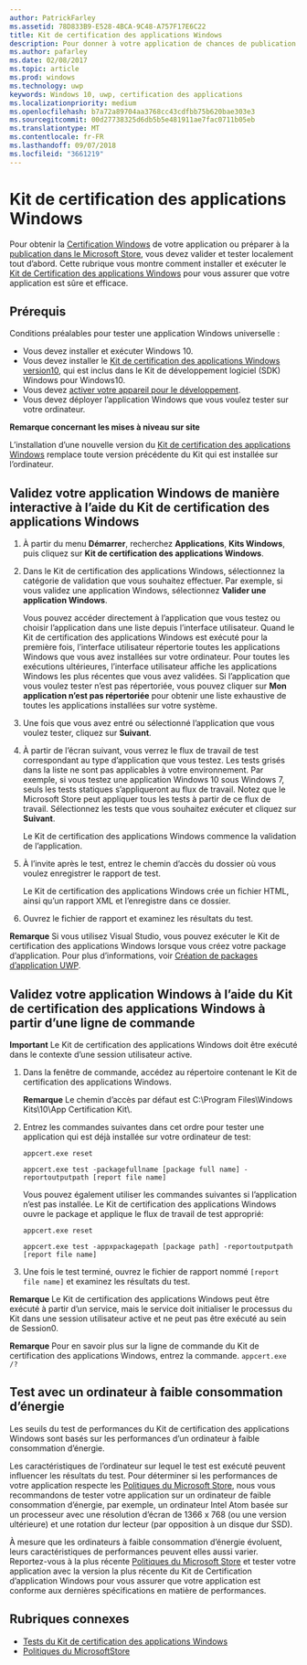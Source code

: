 ```yaml
---
author: PatrickFarley
ms.assetid: 78D833B9-E528-4BCA-9C48-A757F17E6C22
title: Kit de certification des applications Windows
description: Pour donner à votre application de chances de publication sur le Microsoft Store ou de certification Windows, validez-la et testez-la avant de l’envoyer pour certification. Cette rubrique explique comment installer et exécuter le Kit de certification des applications Windows.
ms.author: pafarley
ms.date: 02/08/2017
ms.topic: article
ms.prod: windows
ms.technology: uwp
keywords: Windows 10, uwp, certification des applications
ms.localizationpriority: medium
ms.openlocfilehash: b7a72a89704aa3768cc43cdfbb75b620bae303e3
ms.sourcegitcommit: 00d27738325d6db5b5e481911ae7fac0711b05eb
ms.translationtype: MT
ms.contentlocale: fr-FR
ms.lasthandoff: 09/07/2018
ms.locfileid: "3661219"
---
```

# <a name="windows-app-certification-kit"></a>Kit de certification des applications Windows



Pour obtenir la [Certification Windows](https://msdn.microsoft.com/windows/desktop/jj134964.aspx) de votre application ou préparer à la [publication dans le Microsoft Store](https://msdn.microsoft.com/library/windows/apps/Hh694062), vous devez valider et tester localement tout d’abord. Cette rubrique vous montre comment installer et exécuter le [Kit de Certification des applications Windows](http://go.microsoft.com/fwlink/p/?LinkID=309666) pour vous assurer que votre application est sûre et efficace.

## <a name="prerequisites"></a>Prérequis

Conditions préalables pour tester une application Windows universelle :

-   Vous devez installer et exécuter Windows 10.
-   Vous devez installer le [Kit de certification des applications Windows version10]( http://go.microsoft.com/fwlink/p/?LinkID=309666), qui est inclus dans le Kit de développement logiciel (SDK) Windows pour Windows10.
-   Vous devez [activer votre appareil pour le développement](https://docs.microsoft.com/windows/uwp/get-started/enable-your-device-for-development).
-   Vous devez déployer l’application Windows que vous voulez tester sur votre ordinateur.

**Remarque concernant les mises à niveau sur site**

L’installation d’une nouvelle version du [Kit de certification des applications Windows]( http://go.microsoft.com/fwlink/p/?LinkID=309666) remplace toute version précédente du Kit qui est installée sur l’ordinateur.

## <a name="validate-your-windows-app-using-the-windows-app-certification-kit-interactively"></a>Validez votre application Windows de manière interactive à l’aide du Kit de certification des applications Windows

1.  À partir du menu **Démarrer**, recherchez **Applications**, **Kits Windows**, puis cliquez sur **Kit de certification des applications Windows**.

2.  Dans le Kit de certification des applications Windows, sélectionnez la catégorie de validation que vous souhaitez effectuer. Par exemple, si vous validez une application Windows, sélectionnez **Valider une application Windows**.

    Vous pouvez accéder directement à l’application que vous testez ou choisir l’application dans une liste depuis l’interface utilisateur. Quand le Kit de certification des applications Windows est exécuté pour la première fois, l’interface utilisateur répertorie toutes les applications Windows que vous avez installées sur votre ordinateur. Pour toutes les exécutions ultérieures, l’interface utilisateur affiche les applications Windows les plus récentes que vous avez validées. Si l’application que vous voulez tester n’est pas répertoriée, vous pouvez cliquer sur **Mon application n’est pas répertoriée** pour obtenir une liste exhaustive de toutes les applications installées sur votre système.

3.  Une fois que vous avez entré ou sélectionné l’application que vous voulez tester, cliquez sur **Suivant**.

4.  À partir de l’écran suivant, vous verrez le flux de travail de test correspondant au type d’application que vous testez. Les tests grisés dans la liste ne sont pas applicables à votre environnement. Par exemple, si vous testez une application Windows 10 sous Windows 7, seuls les tests statiques s’appliqueront au flux de travail. Notez que le Microsoft Store peut appliquer tous les tests à partir de ce flux de travail. Sélectionnez les tests que vous souhaitez exécuter et cliquez sur **Suivant**.

    Le Kit de certification des applications Windows commence la validation de l’application.

5.  À l’invite après le test, entrez le chemin d’accès du dossier où vous voulez enregistrer le rapport de test.

    Le Kit de certification des applications Windows crée un fichier HTML, ainsi qu’un rapport XML et l’enregistre dans ce dossier.

6.  Ouvrez le fichier de rapport et examinez les résultats du test.

**Remarque**  Si vous utilisez Visual Studio, vous pouvez exécuter le Kit de certification des applications Windows lorsque vous créez votre package d’application. Pour plus d’informations, voir [Création de packages d’application UWP](https://msdn.microsoft.com/library/windows/apps/Mt627715).

 

## <a name="validate-your-windows-app-using-the-windows-app-certification-kit-from-a-command-line"></a>Validez votre application Windows à l’aide du Kit de certification des applications Windows à partir d’une ligne de commande

**Important**  Le Kit de certification des applications Windows doit être exécuté dans le contexte d’une session utilisateur active.

1.  Dans la fenêtre de commande, accédez au répertoire contenant le Kit de certification des applications Windows.

    **Remarque**   Le chemin d’accès par défaut est C:\\Program Files\\Windows Kits\\10\\App Certification Kit\\.

2.  Entrez les commandes suivantes dans cet ordre pour tester une application qui est déjà installée sur votre ordinateur de test:

    `appcert.exe reset`

    `appcert.exe test -packagefullname [package full name] -reportoutputpath [report file name]`

    Vous pouvez également utiliser les commandes suivantes si l’application n’est pas installée. Le Kit de certification des applications Windows ouvre le package et applique le flux de travail de test approprié:

    `appcert.exe reset`

    `appcert.exe test -appxpackagepath [package path] -reportoutputpath [report file name]`

3.  Une fois le test terminé, ouvrez le fichier de rapport nommé `[report file name]` et examinez les résultats du test.

**Remarque**  Le Kit de certification des applications Windows peut être exécuté à partir d’un service, mais le service doit initialiser le processus du Kit dans une session utilisateur active et ne peut pas être exécuté au sein de Session0.

**Remarque**   Pour en savoir plus sur la ligne de commande du Kit de certification des applications Windows, entrez la commande. `appcert.exe /?`

## <a name="testing-with-a-low-power-computer"></a>Test avec un ordinateur à faible consommation d’énergie

Les seuils du test de performances du Kit de certification des applications Windows sont basés sur les performances d’un ordinateur à faible consommation d’énergie.

Les caractéristiques de l’ordinateur sur lequel le test est exécuté peuvent influencer les résultats du test. Pour déterminer si les performances de votre application respecte les [Politiques du Microsoft Store](https://msdn.microsoft.com/library/windows/apps/Dn764944), nous vous recommandons de tester votre application sur un ordinateur de faible consommation d’énergie, par exemple, un ordinateur Intel Atom basée sur un processeur avec une résolution d’écran de 1366 x 768 (ou une version ultérieure) et une rotation dur lecteur (par opposition à un disque dur SSD).

À mesure que les ordinateurs à faible consommation d’énergie évoluent, leurs caractéristiques de performances peuvent elles aussi varier. Reportez-vous à la plus récente [Politiques du Microsoft Store](https://msdn.microsoft.com/library/windows/apps/Dn764944) et tester votre application avec la version la plus récente du Kit de Certification d’application Windows pour vous assurer que votre application est conforme aux dernières spécifications en matière de performances.

## <a name="related-topics"></a>Rubriques connexes

* [Tests du Kit de certification des applications Windows](windows-app-certification-kit-tests.md)
* [Politiques du MicrosoftStore](https://msdn.microsoft.com/library/windows/apps/Dn764944)
 

 




